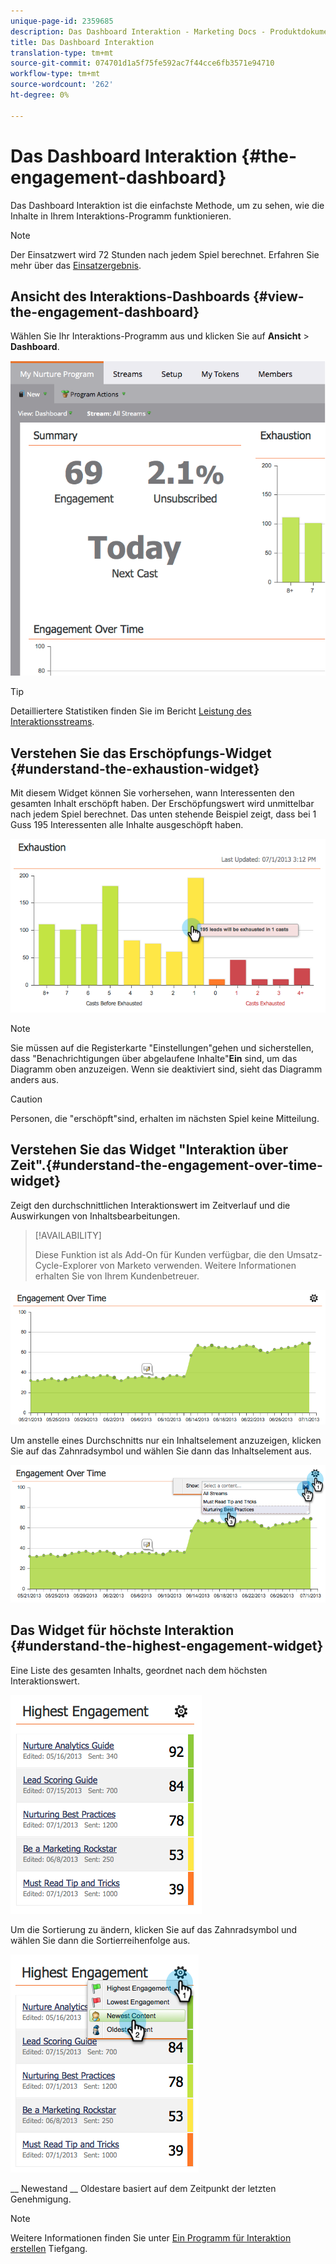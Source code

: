 ```yaml
---
unique-page-id: 2359685
description: Das Dashboard Interaktion - Marketing Docs - Produktdokumentation
title: Das Dashboard Interaktion
translation-type: tm+mt
source-git-commit: 074701d1a5f75fe592ac7f44cce6fb3571e94710
workflow-type: tm+mt
source-wordcount: '262'
ht-degree: 0%

---
```



# Das Dashboard Interaktion {#the-engagement-dashboard}

Das Dashboard Interaktion ist die einfachste Methode, um zu sehen, wie die Inhalte in Ihrem Interaktions-Programm funktionieren.

>[!NOTE]
>
>Der Einsatzwert wird 72 Stunden nach jedem Spiel berechnet. Erfahren Sie mehr über das [Einsatzergebnis](/help/marketo/product-docs/email-marketing/drip-nurturing/reports-and-notifications/understanding-the-engagement-score.md).

## Ansicht des Interaktions-Dashboards {#view-the-engagement-dashboard}

Wählen Sie Ihr Interaktions-Programm aus und klicken Sie auf **Ansicht** > **Dashboard**.

![](assets/image2014-9-15-16-3a42-3a41.png)

>[!TIP]
>
>Detailliertere Statistiken finden Sie im Bericht [Leistung des Interaktionsstreams](/help/marketo/product-docs/email-marketing/drip-nurturing/reports-and-notifications/engagement-stream-performance-report.md).

## Verstehen Sie das Erschöpfungs-Widget {#understand-the-exhaustion-widget}

Mit diesem Widget können Sie vorhersehen, wann Interessenten den gesamten Inhalt erschöpft haben. Der Erschöpfungswert wird unmittelbar nach jedem Spiel berechnet. Das unten stehende Beispiel zeigt, dass bei 1 Guss 195 Interessenten alle Inhalte ausgeschöpft haben.

![](assets/image2014-9-15-16-3a45-3a10.png)

>[!NOTE]
>
>Sie müssen auf die Registerkarte &quot;Einstellungen&quot;gehen und sicherstellen, dass &quot;Benachrichtigungen über abgelaufene Inhalte&quot;**Ein** sind, um das Diagramm oben anzuzeigen. Wenn sie deaktiviert sind, sieht das Diagramm anders aus.

>[!CAUTION]
>
>Personen, die &quot;erschöpft&quot;sind, erhalten im nächsten Spiel keine Mitteilung.

## Verstehen Sie das Widget &quot;Interaktion über Zeit&quot;.{#understand-the-engagement-over-time-widget}

Zeigt den durchschnittlichen Interaktionswert im Zeitverlauf und die Auswirkungen von Inhaltsbearbeitungen.

>[!AVAILABILITY]
>
>Diese Funktion ist als Add-On für Kunden verfügbar, die den Umsatz-Cycle-Explorer von Marketo verwenden. Weitere Informationen erhalten Sie von Ihrem Kundenbetreuer.

![](assets/image2014-9-15-16-3a45-3a50.png)

Um anstelle eines Durchschnitts nur ein Inhaltselement anzuzeigen, klicken Sie auf das Zahnradsymbol und wählen Sie dann das Inhaltselement aus.

![](assets/image2014-9-15-16-3a46-3a45.png)

## Das Widget für höchste Interaktion {#understand-the-highest-engagement-widget}

Eine Liste des gesamten Inhalts, geordnet nach dem höchsten Interaktionswert.

![](assets/image2014-9-15-16-3a46-3a54.png)

Um die Sortierung zu ändern, klicken Sie auf das Zahnradsymbol und wählen Sie dann die Sortierreihenfolge aus.

![](assets/image2014-9-15-16-3a46-3a58.png)

__ Newestand  __ Oldestare basiert auf dem Zeitpunkt der letzten Genehmigung.

>[!NOTE]
>
>Weitere Informationen finden Sie unter [Ein Programm für Interaktion erstellen](/help/marketo/product-docs/email-marketing/drip-nurturing/creating-an-engagement-program/create-an-engagement-program.md) Tiefgang.
